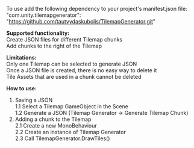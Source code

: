 To use add the following dependency to your project's manifest.json file:  
"com.unity.tilemapgenerator": "https://github.com/tautvydaskubolis/TilemapGenerator.git"

<b>Supported functionality:</b>  
Create JSON files for different Tilemap chunks  
Add chunks to the right of the Tilemap  

<b>Limitations:</b>  
Only one Tilemap can be selected to generate JSON  
Once a JSON file is created, there is no easy way to delete it  
Tile Assets that are used in a chunk cannot be deleted  

<b>How to use:</b>
1. Saving a JSON  
  1.1 Select a Tilemap GameObject in the Scene  
  1.2 Generate a JSON (Tilemap Generator -> Generate Tilemap Chunk)  
2. Adding a chunk to the Tilemap  
  2.1 Create a new MonoBehaviour  
  2.2 Create an instance of Tilemap Generator  
  2.3 Call TilemapGenerator.DrawTiles()  
